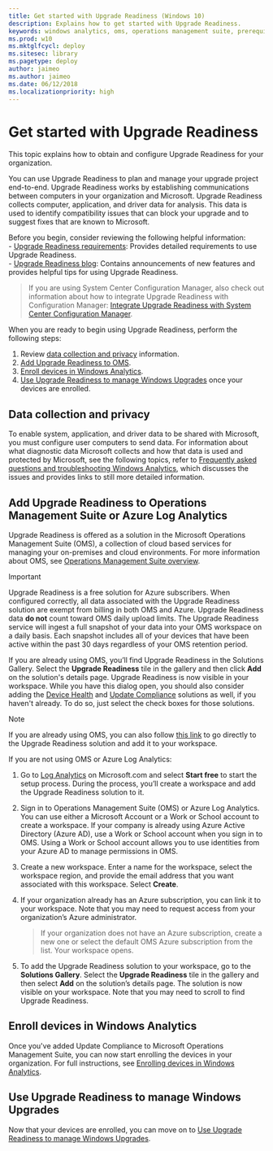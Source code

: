 ```yaml
---
title: Get started with Upgrade Readiness (Windows 10)
description: Explains how to get started with Upgrade Readiness.
keywords: windows analytics, oms, operations management suite, prerequisites, requirements, upgrades, log analytics, 
ms.prod: w10
ms.mktglfcycl: deploy
ms.sitesec: library
ms.pagetype: deploy
author: jaimeo
ms.author: jaimeo
ms.date: 06/12/2018
ms.localizationpriority: high
---
```


# Get started with Upgrade Readiness

This topic explains how to obtain and configure Upgrade Readiness for your organization. 

You can use Upgrade Readiness to plan and manage your upgrade project end-to-end. Upgrade Readiness works by establishing communications between computers in your organization and Microsoft. Upgrade Readiness collects computer, application, and driver data for analysis. This data is used to identify compatibility issues that can block your upgrade and to suggest fixes that are known to Microsoft.

Before you begin, consider reviewing the following helpful information:<BR>
    - [Upgrade Readiness requirements](upgrade-readiness-requirements.md): Provides detailed requirements to use Upgrade Readiness.<BR>
    - [Upgrade Readiness blog](https://blogs.technet.microsoft.com/UpgradeAnalytics): Contains announcements of new features and provides helpful tips for using Upgrade Readiness.

>If you are using System Center Configuration Manager, also check out information about how to integrate Upgrade Readiness with Configuration Manager: [Integrate Upgrade Readiness with System Center Configuration Manager](https://docs.microsoft.com/sccm/core/clients/manage/upgrade/upgrade-analytics).

When you are ready to begin using Upgrade Readiness, perform the following steps:

1. Review [data collection and privacy](#data-collection-and-privacy) information.
2. [Add Upgrade Readiness to OMS](#add-upgrade-readiness-to-operations-management-suite).
3. [Enroll devices in Windows Analytics](#enroll-devices-in-windows-analytics).
4. [Use Upgrade Readiness to manage Windows Upgrades](#use-upgrade-readiness-to-manage-windows-upgrades) once your devices are enrolled.

## Data collection and privacy 

To enable system, application, and driver data to be shared with Microsoft, you must configure user computers to send data. For information about what diagnostic data Microsoft collects and how that data is used and protected by Microsoft, see the following topics, refer to [Frequently asked questions and troubleshooting Windows Analytics](https://docs.microsoft.com/windows/deployment/update/windows-analytics-FAQ-troubleshooting), which discusses the issues and provides links to still more detailed information.

## Add Upgrade Readiness to Operations Management Suite or Azure Log Analytics

Upgrade Readiness is offered as a solution in the Microsoft Operations Management Suite (OMS), a collection of cloud based services for managing your on-premises and cloud environments. For more information about OMS, see [Operations Management Suite overview](http://azure.microsoft.com/documentation/articles/operations-management-suite-overview/).

>[!IMPORTANT]
>Upgrade Readiness is a free solution for Azure subscribers. When configured correctly, all data associated with the Upgrade Readiness solution are exempt from billing in both OMS and Azure. Upgrade Readiness data **do not** count toward OMS daily upload limits. The Upgrade Readiness service will ingest a full snapshot of your data into your OMS workspace on a daily basis. Each snapshot includes all of your devices that have been active within the past 30 days regardless of your OMS retention period.

If you are already using OMS, you’ll find Upgrade Readiness in the Solutions Gallery. Select the **Upgrade Readiness** tile in the gallery and then click **Add** on the solution's details page. Upgrade Readiness is now visible in your workspace. While you have this dialog open, you should also consider adding the [Device Health](../update/device-health-monitor.md) and [Update Compliance](../update/update-compliance-monitor.md) solutions as well, if you haven't already. To do so, just select the check boxes for those solutions.

>[!NOTE]
>If you are already using OMS, you can also follow [this link](https://portal.mms.microsoft.com/#Workspace/ipgallery/details/details/index?IPId=CompatibilityAssessment) to go directly to the Upgrade Readiness solution and add it to your workspace.

If you are not using OMS or Azure Log Analytics:

1.  Go to [Log Analytics](https://azure.microsoft.com/services/log-analytics/) on Microsoft.com and select **Start free** to start the setup process. During the process, you’ll create a workspace and add the Upgrade Readiness solution to it.
2.  Sign in to Operations Management Suite (OMS) or Azure Log Analytics. You can use either a Microsoft Account or a Work or School account to create a workspace. If your company is already using Azure Active Directory (Azure AD), use a Work or School account when you sign in to OMS. Using a Work or School account allows you to use identities from your Azure AD to manage permissions in OMS.
3.  Create a new workspace. Enter a name for the workspace, select the workspace region, and provide the email address that you want associated with this workspace. Select **Create**.
4.  If your organization already has an Azure subscription, you can link it to your workspace. Note that you may need to request access from your organization’s Azure administrator.

    > If your organization does not have an Azure subscription, create a new one or select the default OMS Azure subscription from the list. Your workspace opens.

5.  To add the Upgrade Readiness solution to your workspace, go to the **Solutions Gallery**. Select the **Upgrade Readiness** tile in the gallery and then select **Add** on the solution’s details page. The solution is now visible on your workspace. Note that you may need to scroll to find Upgrade Readiness.

## Enroll devices in Windows Analytics

Once you've added Update Compliance to Microsoft Operations Management Suite, you can now start enrolling the devices in your organization. For full instructions, see [Enrolling devices in Windows Analytics](https://docs.microsoft.com/windows/deployment/update/windows-analytics-get-started).



## Use Upgrade Readiness to manage Windows Upgrades

Now that your devices are enrolled, you can move on to [Use Upgrade Readiness to manage Windows Upgrades](https://docs.microsoft.com/windows/deployment/upgrade/use-upgrade-readiness-to-manage-windows-upgrades).
